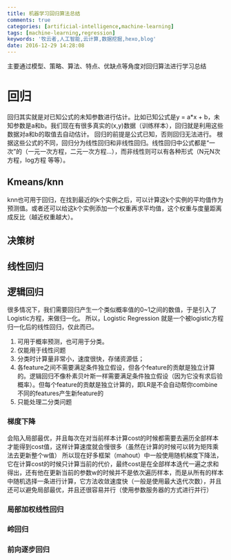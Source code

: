 ```yaml
---
title: 机器学习回归算法总结
comments: true
categories: [artificial-intelligence,machine-learning]
tags: [machine-learning,regression]
keywords: '牧云者,人工智能,云计算,数据挖掘,hexo,blog'
date: 2016-12-29 14:28:08
---
```

主要通过模型、策略、算法、特点、优缺点等角度对回归算法进行学习总结
 <!--more-->
 # 回归
 回归其实就是对已知公式的未知参数进行估计。比如已知公式是y = a*x + b，未知参数是a和b。我们现在有很多真实的(x,y)数据（训练样本），回归就是利用这些数据对a和b的取值去自动估计。
 回归的前提是公式已知，否则回归无法进行。
 根据这些公式的不同，回归分为线性回归和非线性回归。线性回归中公式都是“一次”的（一元一次方程，二元一次方程...），而非线性则可以有各种形式（N元N次方程，log方程 等等）。

 ## Kmeans/knn
 knn也可用于回归，在找到最近的k个实例之后，可以计算这k个实例的平均值作为预测值。或者还可以给这k个实例添加一个权重再求平均值，这个权重与度量距离成反比（越近权重越大）。


 ## 决策树


 ## 线性回归

 ## 逻辑回归
 很多情况下，我们需要回归产生一个类似概率值的0~1之间的数值，于是引入了Logistic方程，来做归一化。
 所以，Logistic Regression 就是一个被logistic方程归一化后的线性回归，仅此而已。
 1. 可用于概率预测，也可用于分类。
 2. 仅能用于线性问题
 3. 分类时计算量非常小，速度很快，存储资源低；
 4. 各feature之间不需要满足条件独立假设，但各个feature的贡献是独立计算的。逻辑回归不像朴素贝叶斯一样需要满足条件独立假设（因为它没有求后验概率）。但每个feature的贡献是独立计算的，即LR是不会自动帮你combine 不同的features产生新feature的
 5. 只能处理二分类问题

 ### 梯度下降
 会陷入局部最优，并且每次在对当前样本计算cost的时候都需要去遍历全部样本才能得到cost值，这样计算速度就会慢很多（虽然在计算的时候可以转为矩阵乘法去更新整个w值）
 所以现在好多框架（mahout）中一般使用随机梯度下降法，它在计算cost的时候只计算当前的代价，最终cost是在全部样本迭代一遍之求和得出，还有他在更新当前的参数w的时候并不是依次遍历样本，而是从所有的样本中随机选择一条进行计算，它方法收敛速度快（一般是使用最大迭代次数），并且还可以避免局部最优，并且还很容易并行（使用参数服务器的方式进行并行）

 ### 局部加权线性回归

 ### 岭回归

 ### 前向逐步回归
